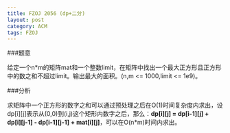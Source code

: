```yaml
---
title: FZOJ 2056 (dp+二分)
layout: post
category: ACM
tags: FZOJ
---
```


###题意

给定一个n*m的矩阵mat和一个整数limit，在矩阵中找出一个最大正方形且正方形中的数之和不超过limit。输出最大的面积。(n,m <= 1000,limit <= 1e9)。


###分析

求矩阵中一个正方形的数字之和可以通过预处理之后在O(1)时间复杂度内求出，设dp[i][j]表示从(0,0)到(i,j)这个矩形内数字之后，那么：**dp[i][j] = dp[i-1][j] + dp[i][j-1] - dp[i-1][j-1] + mat[i][j]**，可以在O(n*m)时间内求出。
